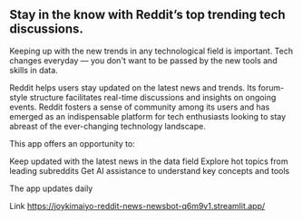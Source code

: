 ## Stay in the know with Reddit’s top trending tech discussions.
Keeping up with the new trends in any technological field is important. Tech changes everyday — you don't want to be passed by the new tools and skills in data.

Reddit helps users stay updated on the latest news and trends. Its forum-style structure facilitates real-time discussions and insights on ongoing events. Reddit fosters a sense of community among its users and has emerged as an indispensable platform for tech enthusiasts looking to stay abreast of the ever-changing technology landscape.

This app offers an opportunity to:

Keep updated with the latest news in the data field
Explore hot topics from leading subreddits
Get AI assistance to understand key concepts and tools

The app updates daily

Link https://joykimaiyo-reddit-news-newsbot-q6m9v1.streamlit.app/